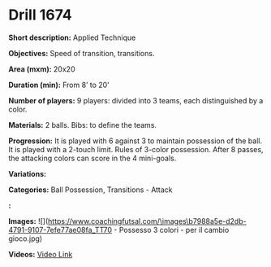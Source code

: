# Drill 1674

**Short description:**
Applied Technique

**Objectives:**
Speed of transition, transitions.

**Area (mxm):**
20x20

**Duration (min):**
From 8’ to 20’

**Number of players:**
9 players: divided into 3 teams, each distinguished by a color.

**Materials:**
2 balls. Bibs: to define the teams.

**Progression:**
It is played with 6 against 3 to maintain possession of the ball. It is played with a 2-touch limit. Rules of 3-color possession. After 8 passes, the attacking colors can score in the 4 mini-goals.

**Variations:**


**Categories:**
Ball Possession, Transitions - Attack

**:**


**Images:**
![](https://www.coachingfutsal.com/\images\b7988a5e-d2db-4791-9107-7efe77ae08fa_TT70  - Possesso 3 colori - per il cambio gioco.jpg)

**Videos:**
[Video Link](https://www.youtube.com/embed/gwVIHl7nIC4)

